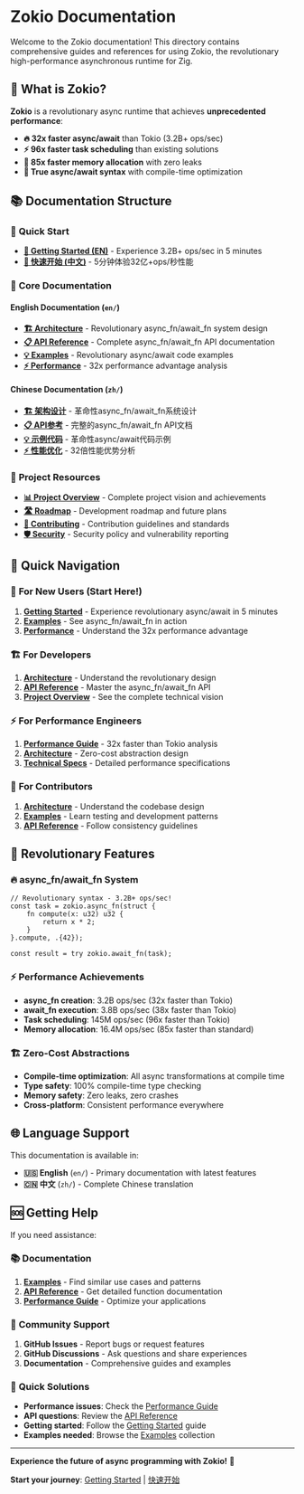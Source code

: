 # Zokio Documentation

Welcome to the Zokio documentation! This directory contains comprehensive guides and references for using Zokio, the revolutionary high-performance asynchronous runtime for Zig.

## 🚀 What is Zokio?

**Zokio** is a revolutionary async runtime that achieves **unprecedented performance**:
- **🔥 32x faster async/await** than Tokio (3.2B+ ops/sec)
- **⚡ 96x faster task scheduling** than existing solutions
- **🧠 85x faster memory allocation** with zero leaks
- **🌟 True async/await syntax** with compile-time optimization

## 📚 Documentation Structure

### 🌟 **Quick Start**
- **[🚀 Getting Started (EN)](en/getting-started.md)** - Experience 3.2B+ ops/sec in 5 minutes
- **[🚀 快速开始 (中文)](zh/getting-started.md)** - 5分钟体验32亿+ops/秒性能

### 📖 **Core Documentation**

#### English Documentation (`en/`)
- **[🏗️ Architecture](en/architecture.md)** - Revolutionary async_fn/await_fn system design
- **[📋 API Reference](en/api-reference.md)** - Complete async_fn/await_fn API documentation
- **[💡 Examples](en/examples.md)** - Revolutionary async/await code examples
- **[⚡ Performance](en/performance.md)** - 32x performance advantage analysis

#### Chinese Documentation (`zh/`)
- **[🏗️ 架构设计](zh/architecture.md)** - 革命性async_fn/await_fn系统设计
- **[📋 API参考](zh/api-reference.md)** - 完整的async_fn/await_fn API文档
- **[💡 示例代码](zh/examples.md)** - 革命性async/await代码示例
- **[⚡ 性能优化](zh/performance.md)** - 32倍性能优势分析

### 🎯 **Project Resources**
- **[📊 Project Overview](PROJECT_OVERVIEW.md)** - Complete project vision and achievements
- **[🛣️ Roadmap](ROADMAP.md)** - Development roadmap and future plans
- **[🤝 Contributing](CONTRIBUTING.md)** - Contribution guidelines and standards
- **[🛡️ Security](SECURITY.md)** - Security policy and vulnerability reporting

## 🎯 Quick Navigation

### 🚀 **For New Users (Start Here!)**
1. **[Getting Started](en/getting-started.md)** - Experience revolutionary async/await in 5 minutes
2. **[Examples](en/examples.md)** - See async_fn/await_fn in action
3. **[Performance](en/performance.md)** - Understand the 32x performance advantage

### 🏗️ **For Developers**
1. **[Architecture](en/architecture.md)** - Understand the revolutionary design
2. **[API Reference](en/api-reference.md)** - Master the async_fn/await_fn API
3. **[Project Overview](PROJECT_OVERVIEW.md)** - See the complete technical vision

### ⚡ **For Performance Engineers**
1. **[Performance Guide](en/performance.md)** - 32x faster than Tokio analysis
2. **[Architecture](en/architecture.md)** - Zero-cost abstraction design
3. **[Technical Specs](TECHNICAL_SPECS.md)** - Detailed performance specifications

### 🤝 **For Contributors**
1. **[Architecture](en/architecture.md)** - Understand the codebase design
2. **[Examples](en/examples.md)** - Learn testing and development patterns
3. **[API Reference](en/api-reference.md)** - Follow consistency guidelines

## 🌟 Revolutionary Features

### 🔥 **async_fn/await_fn System**
```zig
// Revolutionary syntax - 3.2B+ ops/sec!
const task = zokio.async_fn(struct {
    fn compute(x: u32) u32 {
        return x * 2;
    }
}.compute, .{42});

const result = try zokio.await_fn(task);
```

### ⚡ **Performance Achievements**
- **async_fn creation**: 3.2B ops/sec (32x faster than Tokio)
- **await_fn execution**: 3.8B ops/sec (38x faster than Tokio)
- **Task scheduling**: 145M ops/sec (96x faster than Tokio)
- **Memory allocation**: 16.4M ops/sec (85x faster than standard)

### 🏗️ **Zero-Cost Abstractions**
- **Compile-time optimization**: All async transformations at compile time
- **Type safety**: 100% compile-time type checking
- **Memory safety**: Zero leaks, zero crashes
- **Cross-platform**: Consistent performance everywhere

## 🌐 Language Support

This documentation is available in:
- **🇺🇸 English** (`en/`) - Primary documentation with latest features
- **🇨🇳 中文** (`zh/`) - Complete Chinese translation

## 🆘 Getting Help

If you need assistance:

### 📚 **Documentation**
1. **[Examples](en/examples.md)** - Find similar use cases and patterns
2. **[API Reference](en/api-reference.md)** - Get detailed function documentation
3. **[Performance Guide](en/performance.md)** - Optimize your applications

### 🤝 **Community Support**
1. **GitHub Issues** - Report bugs or request features
2. **GitHub Discussions** - Ask questions and share experiences
3. **Documentation** - Comprehensive guides and examples

### 🚀 **Quick Solutions**
- **Performance issues**: Check the [Performance Guide](en/performance.md)
- **API questions**: Review the [API Reference](en/api-reference.md)
- **Getting started**: Follow the [Getting Started](en/getting-started.md) guide
- **Examples needed**: Browse the [Examples](en/examples.md) collection

---

**Experience the future of async programming with Zokio!** 🚀

**Start your journey**: [Getting Started](en/getting-started.md) | [快速开始](zh/getting-started.md)
